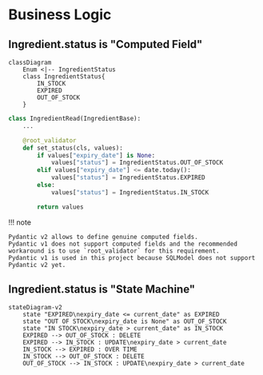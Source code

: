 # Business Logic

## Ingredient.status is "Computed Field"

```mermaid
classDiagram
    Enum <|-- IngredientStatus
    class IngredientStatus{
        IN_STOCK
        EXPIRED
        OUT_OF_STOCK
    }
```

```python
class IngredientRead(IngredientBase):
    ...

    @root_validator
    def set_status(cls, values):
        if values["expiry_date"] is None:
            values["status"] = IngredientStatus.OUT_OF_STOCK
        elif values["expiry_date"] <= date.today():
            values["status"] = IngredientStatus.EXPIRED
        else:
            values["status"] = IngredientStatus.IN_STOCK

        return values
```

!!! note

    Pydantic v2 allows to define genuine computed fields.
    Pydantic v1 does not support computed fields and the recommended workaround is to use `root_validator` for this requirement.
    Pydantic v1 is used in this project because SQLModel does not support Pydantic v2 yet.

## Ingredient.status is "State Machine"

```mermaid
stateDiagram-v2
    state "EXPIRED\nexpiry_date <= current_date" as EXPIRED
    state "OUT OF STOCK\nexpiry_date is None" as OUT_OF_STOCK
    state "IN STOCK\nexpiry_date > current_date" as IN_STOCK
    EXPIRED --> OUT_OF_STOCK : DELETE
    EXPIRED --> IN_STOCK : UPDATE\nexpiry_date > current_date
    IN_STOCK --> EXPIRED : OVER TIME
    IN_STOCK --> OUT_OF_STOCK : DELETE
    OUT_OF_STOCK --> IN_STOCK : UPDATE\nexpiry_date > current_date
```
